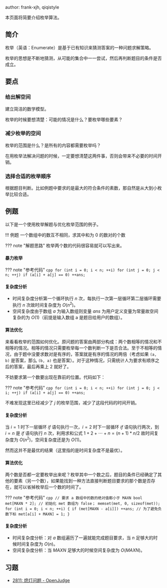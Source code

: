 author: frank-xjh, qiqistyle

本页面将简要介绍枚举算法。

## 简介

枚举（英语：Enumerate）是基于已有知识来猜测答案的一种问题求解策略。

枚举的思想是不断地猜测，从可能的集合中一一尝试，然后再判断题目的条件是否成立。

## 要点

### 给出解空间

建立简洁的数学模型。

枚举的时候要想清楚：可能的情况是什么？要枚举哪些要素？

### 减少枚举的空间

枚举的范围是什么？是所有的内容都需要枚举吗？

在用枚举法解决问题的时候，一定要想清楚这两件事，否则会带来不必要的时间开销。

### 选择合适的枚举顺序

根据题目判断。比如例题中要求的是最大的符合条件的素数，那自然是从大到小枚举比较合适。

## 例题

以下是一个使用枚举解题与优化枚举范围的例子。

!!! 例题
    一个数组中的数互不相同，求其中和为 $0$ 的数对的个数

??? note "解题思路"
    枚举两个数的代码很容易就可以写出来。

#### 暴力枚举

??? note "参考代码" 
    ```cpp
    for (int i = 0; i < n; ++i)
      for (int j = 0; j < n; ++j)
        if (a[i] + a[j] == 0) ++ans;
    ```

#### 复杂度分析

- 时间复杂度分析第一个循环执行 $n$ 次，每执行一次第一层循环第二层循环需要执行 $n$ 次故时间复杂度为 $O(n^2)$。
- 空间复杂度由于数组 $a$ 为输入数组则变量 $ans$ 为用户定义变量为常量故空间复杂的为 $O(1)$（前提是输入数组 a 是题目给用户的数组）。

#### 算法优化

来看看枚举的范围如何优化。原问题的答案由两部分构成：两个数相等的情况和不相等的情况。相等的情况只需要枚举每一个数判断一下是否合法。至于不相等的情况，由于题中没要求数对是有序的，答案就是有序的情况的两倍（考虑如果 `(a, b)` 是答案，那么 `(b, a)` 也是答案）。对于这种情况，只需统计人为要求有顺序之后的答案，最后再乘上 $2$ 就好了。

不妨要求第一个数要出现在靠前的位置。代码如下：

??? note "参考代码" 
    ```cpp
    for (int i = 0; i < n; ++i)
      for (int j = 0; j < i; ++j)
        if (a[i] + a[j] == 0) ++ans;
    ```

不难发现这里已经减少了 $j$ 的枚举范围，减少了这段代码的时间开销。

#### 复杂度分析

当 $i=1$ 时下一层循环 $if$ 语句执行一次，$i=2$ 时下一层循环 $if$ 语句执行两次，到 $i=n$ 是 $if$ 语句执行 $n$ 次，利用求和公式 $1+2+\cdots+n= (n+1)*n/2$ 故时间复杂度为 $O(n^2)$，空间复杂度还是为 $O(1)$。

然而这并不是最优的结果（这里指的是时间复杂度不是最优）。

#### 算法优化

两个数是否都一定要枚举出来呢？枚举其中一个数之后，题目的条件已经确定了其他的要素（另一个数），如果能找到一种方法直接判断题目要求的那个数是否存在，就可以省掉枚举后一个数的时间了。

??? note "参考代码" 
    ```cpp
    // 要求 a 数组中的数的绝对值都小于 MAXN
    bool met[MAXN * 2];
    // 初始化 met 数组为 false；
    memset(met, 0, sizeof(met));
    for (int i = 0; i < n; ++i) {
      if (met[MAXN - a[i]]) ++ans;
      // 为了避免负数下标
      met[a[i] + MAXN] = 1;
    }
    ```

#### 复杂度分析

- 时间复杂度分析：对 $a$ 数组遍历了一遍就能完成题目要求，当 $n$ 足够大的时候时间复杂度为 $O(n)$。
- 空间复杂度分析：当 $MAXN$ 足够大的时候空间复杂度为 $O(MAXN)$。

## 习题

- [2811: 熄灯问题 - OpenJudge](http://bailian.openjudge.cn/practice/2811/)

